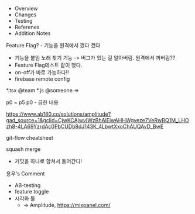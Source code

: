 
- Overview
- Changes
- Testing
- Referenes
- Addition Notes

Feature Flag? - 기능을 원격에서 껐다 켰다
- 기능을 붙임 노래 찾기 기능 -> 버그가 있는 걸 알아버림. 원격에서 꺼버림??
- Feature Flag테스트 같이 했다.
- on-off가 바로 가능하다!!
- firebase remote config

*.tsx @team
*.js @someone
=> 

p0 ~ p5
p0 - 급한 내용


https://www.ab180.co/solutions/amplitude?gad_source=1&gclid=CjwKCAjwvIWzBhAlEiwAHHWgveze7VeRwBQ1M_LHOzh8-4LA69YzrdAc0PbCUDb8dJ143K_4LbwtXxoChAUQAvD_BwE

git-flow cheatsheet

squash merge
- 커밋을 하나로 합쳐서 들어간다!

용우's Comment
- AB-testing
- feature toggle
- 시각화 툴 
	- -> Amplitude, https://mixpanel.com/